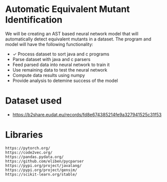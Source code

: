 # Automatic Equivalent Mutant Identification
We will be creating an AST based neural network model that will automatically detect equivalent mutants in a dataset.
The program and model will have the following functionality:
- ✓ Process dataset to sort java and c programs
- Parse dataset with java and c parsers
- Feed parsed data into neural network to train it
- Use remaining data to test the neural network
- Compute data results using numpy 
- Provide analysis to detemine success of the model

# Dataset used 
- https://b2share.eudat.eu/records/fd8e674385214fe9a327941525c31f53

# Libraries
```
https://pytorch.org/
https://code2vec.org/
https://pandas.pydata.org/
https://github.com/eliben/pycparser
https://pypi.org/project/javalang/
https://pypi.org/project/gensim/
https://scikit-learn.org/stable/
```
